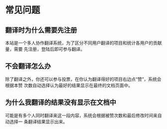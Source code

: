 常见问题
========

## 翻译时为什么需要先注册

本站是一个多人协作翻译系统，为了区分不同用户翻译的项目和统计各用户的贡献量，需要
先注册，登陆后即可参与翻译。


## 不会翻译怎么办

除了翻译之外，你还可以参与投票，在你认为翻译得好的项目右边点“赞”，系统会根据本赞
次数自动选择认为最好的结果显示在最终的文档页面中。


## 为什么我翻译的结果没有显示在文档中

可能是有多个人同时翻译来这一段内容，系统会根据被赞次数和最后修改时间来自动选择一
条翻译结果显示出来。
